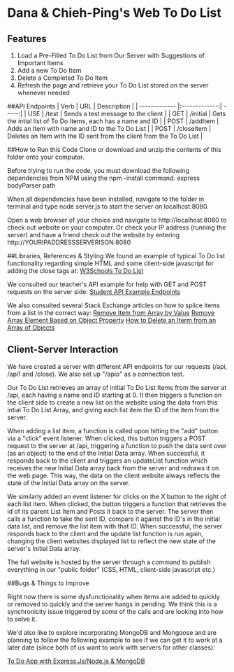 # Dana & Chieh-Ping's Web To Do List

## Features
1. Load a Pre-Filled To Do List from Our Server with Suggestions of Important Items
2. Add a new To Do Item
3. Delete a Completed To Do Item
4. Refresh the page and retrieve your To Do List stored on the server whenever needed

##API Endpoints 
| Verb	        | URL           | Description  |
| ------------- |:-------------:| -----:|
| USE  		    | /test		    | Sends a test message to the client |
| GET	        | /initial      |   Gets the intial list of To Do Items, each has a name and ID |
| POST 		    | /addItem      |    Adds an Item with name and ID to the To Do List |
| POST 		    | /closeItem    |    Deletes an Item with the ID sent from the client from the To Do List |


##How to Run this Code
Clone or download and unzip the contents of this folder onto your computer. 

Before trying to run the code, you must download the following dependencies from NPM using the npm -install command.
express    
bodyParser
path

When all dependencies have been installed, navigate to the folder in terminal and type node server.js to start the server on localhost:8080.

Open a web browser of your choice and navigate to http://localhost:8080 to check out website on your computer. Or check your IP address (running the server) and have a friend check out the website by entering http://YOURIPADDRESSSERVERISON:8080

##Libraries, References & Styling
We found an example of typical To Do list functionality regarding simple HTML and some client-side javascript for adding the close tags at: [W3Schools To Do List](http://www.w3schools.com/howto/tryit.asp?filename=tryhow_js_todo)

We consulted our teacher's API example for help with GET and POST requests on the server side:
[Student API Example Endpoints](https://github.com/web-advanced-fall-2016/students-api-endpoints)

We also consulted several Stack Exchange articles on how to splice items from a list in the correct way:
[Remove Item from Array by Value](http://stackoverflow.com/questions/3954438/remove-item-from-array-by-value)
[Remove Array Element Based on Object Property](http://stackoverflow.com/questions/15287865/remove-array-element-based-on-object-property)
[How to Delete an Iterm from an Array of Objects](http://stackoverflow.com/questions/5629914/how-to-delete-an-item-from-array-of-objects)

## Client-Server Interaction

We have created a server with different API endpoints for our requests (/api, /api1 and /close). We also set up "/apio" as a connection test.

Our To Do List retrieves an array of initial To Do List Items from the server at /api, each having a name and ID starting at 0. It then triggers a function on the client side to create a new list on the website using the data from this intial To Do List Array, and giving each list item the ID of the item from the server.

When adding a list item, a function is called upon hitting the "add" button via a "click" event listener. When clicked, this button triggers a POST request to the server at /api, triggering a function to push the data sent over (as an object) to the end of the Initial Data array. When successful, it responds back to the client and triggers an updateList function which receives the new Initial Data array back from the server and redraws it on the web page. This way, the data on the client website always reflects the state of the Initial Data array on the server.

We similarly added an event listener for clicks on the X button to the right of each list item. When clicked, the button triggers a function that retrieves the id of its parent List Item and Posts it back to the server. The server then calls a function to take the sent ID, compare it against the ID's in the initial data list, and remove the list item with that ID. When successful, the server responds back to the client and the update list function is run again, changing the client websites displayed list to reflect the new state of the server's Initial Data array.

The full website is hosted by the server through a command to publish everything in our "public folder" (CSS, HTML, client-side javascript etc.)

##Bugs & Things to Improve

Right now there is some dysfunctionality when items are added to quickly or removed to quickly and the server hangs in pending. We think this is a synchronicity issue triggered by some of the calls and are looking into how to solve it.

We'd also like to explore incorporating MongoDB and Mongoose and are planning to follow the following example to see if we can get it to work at a later date (since both of us want to work with servers for other classes): 

[To Do App with Express.Js/Node.js & MongoDB](https://webapplog.com/todo-app-with-express-jsnode-js-and-mongodb/)
